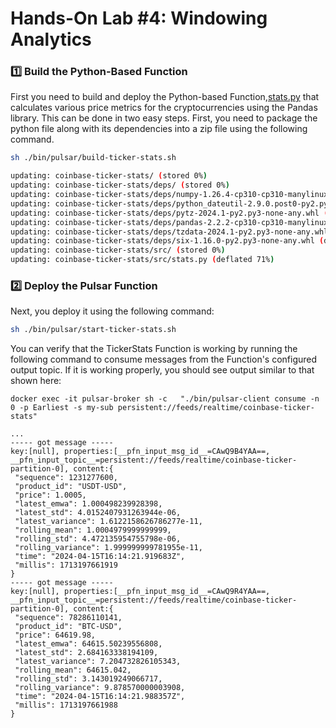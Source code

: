 # Hands-On Lab #4: Windowing Analytics


### 1️⃣ Build the Python-Based Function
First you need to build and deploy the Python-based Function,[stats.py](..%2F..%2Finfrastructure%2Fpulsar%2Ffunctions%2Fcoinbase-ticker-stats%2Fsrc%2Fstats.py)
that calculates various price metrics for the cryptocurrencies using the Pandas library. This can be done in two easy steps.
First, you need to package the python file along with its dependencies into a zip file using the following command.

```bash
sh ./bin/pulsar/build-ticker-stats.sh

updating: coinbase-ticker-stats/ (stored 0%)
updating: coinbase-ticker-stats/deps/ (stored 0%)
updating: coinbase-ticker-stats/deps/numpy-1.26.4-cp310-cp310-manylinux_2_17_x86_64.manylinux2014_x86_64.whl (deflated 1%)
updating: coinbase-ticker-stats/deps/python_dateutil-2.9.0.post0-py2.py3-none-any.whl (deflated 1%)
updating: coinbase-ticker-stats/deps/pytz-2024.1-py2.py3-none-any.whl (deflated 25%)
updating: coinbase-ticker-stats/deps/pandas-2.2.2-cp310-cp310-manylinux_2_17_x86_64.manylinux2014_x86_64.whl (deflated 2%)
updating: coinbase-ticker-stats/deps/tzdata-2024.1-py2.py3-none-any.whl (deflated 32%)
updating: coinbase-ticker-stats/deps/six-1.16.0-py2.py3-none-any.whl (deflated 4%)
updating: coinbase-ticker-stats/src/ (stored 0%)
updating: coinbase-ticker-stats/src/stats.py (deflated 71%)
```


### 2️⃣ Deploy the Pulsar Function


Next, you deploy it using the following command:

```bash
sh ./bin/pulsar/start-ticker-stats.sh
```

You can verify that the TickerStats Function is working by running the following command to consume messages from the
Function's configured output topic. If it is working properly, you should see output similar to that shown here:

````
docker exec -it pulsar-broker sh -c   "./bin/pulsar-client consume -n 0 -p Earliest -s my-sub persistent://feeds/realtime/coinbase-ticker-stats"

...
----- got message -----
key:[null], properties:[__pfn_input_msg_id__=CAwQ9B4YAA==, __pfn_input_topic__=persistent://feeds/realtime/coinbase-ticker-partition-0], content:{
 "sequence": 1231277600,
 "product_id": "USDT-USD",
 "price": 1.0005,
 "latest_emwa": 1.000498239928398,
 "latest_std": 4.0152407931263944e-06,
 "latest_variance": 1.6122158626786277e-11,
 "rolling_mean": 1.0004979999999999,
 "rolling_std": 4.472135954755798e-06,
 "rolling_variance": 1.999999999781955e-11,
 "time": "2024-04-15T16:14:21.919683Z",
 "millis": 1713197661919
}
----- got message -----
key:[null], properties:[__pfn_input_msg_id__=CAwQ9R4YAA==, __pfn_input_topic__=persistent://feeds/realtime/coinbase-ticker-partition-0], content:{
 "sequence": 78286110141,
 "product_id": "BTC-USD",
 "price": 64619.98,
 "latest_emwa": 64615.50239556808,
 "latest_std": 2.684163338194109,
 "latest_variance": 7.204732826105343,
 "rolling_mean": 64615.042,
 "rolling_std": 3.143019249066717,
 "rolling_variance": 9.878570000003908,
 "time": "2024-04-15T16:14:21.988357Z",
 "millis": 1713197661988
}
````
